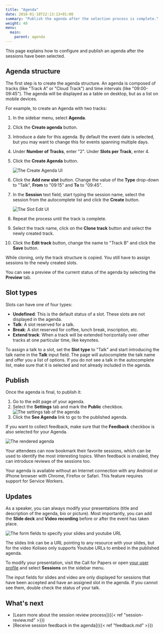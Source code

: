 ```yaml
---
title: "Agenda"
date: 2018-01-18T22:13:13+01:00
summary: "Publish the agenda after the selection process is complete."
weight: 40
menu:
  main:
    parent: agenda
---
```


This page explains how to configure and publish an agenda after the sessions have been selected.

## Agenda structure

The first step is to create the agenda structure. An agenda is composed of tracks (like "Track A" or "Cloud Track") and time intervals (like "09:00-09:45"). The agenda will be displayed as a table on desktop, but as a list on mobile devices.

For example, to create an Agenda with two tracks:

1. In the sidebar menu, select <b>Agenda</b>.
1. Click the <b>Create agenda</b> button.
1. Introduce a date for this agenda. By default the event date is selected, but you may want to change this for events spanning multiple days.
1. Under **Number of Tracks**, enter "2". Under **Slots per Track**, enter 4.
1. Click the **Create Agenda** button.

   ![The Create Agenda UI](/img/screenshots/agenda/create.jpg)

1. Click the **Add new slot** button. Change the value of the **Type** drop-down to "Talk", **From** to "09:15" and **To** to "09:45".
1. In the **Session** text field, start typing the session name, select the session from the autocomplete list and click the **Create** button.

   ![The Slot Edit UI](/img/screenshots/talks/agenda-slot-edit.jpg)

1. Repeat the process until the track is complete.
1. Select the track name, click on the **Clone track** button and select the newly created track.
1. Click the **Edit track** button, change the name to "Track B" and click the **Save** button.

While cloning, only the track structure is copied. You still have to assign sessions to the newly created slots.

You can see a preview of the current status of the agenda by selecting the **Preview** tab.

## Slot types

Slots can have one of four types:

- **Undefined**: This is the default status of a slot. These slots are not displayed in the agenda.
- **Talk**: A slot reserved for a talk.
- **Break**: A slot reserved for coffee, lunch break, inscription, etc.
- **Extend track**: When a track will be extended horizontally over other tracks at one particular time, like keynotes.

To assign a talk to a slot, set the **Slot type** to "Talk" and start introducing the talk name in the **Talk** input field. The page will autocomplete the talk name and offer you a list of options. If you do not see a talk in the autocomplete list, make sure that it is selected and not already included in the agenda.

## Publish

Once the agenda is final, to publish it:

1. Go to the edit page of your agenda.
2. Select the **Settings** tab and mark the **Public** checkbox.
   ![The settings tab of the agenda](/img/screenshots/talks/agenda-settings.jpg)
3. Click the **See Agenda** link to go to the published agenda.

If you want to collect feedback, make sure that the <b>Feedback</b> checkbox is also selected for your Agenda.

<img alt="The rendered agenda" class="illustration" style="max-width: 40rem" src="/img/screenshots/talks/laptop.svg">

Your attendees can now bookmark their favorite sessions, which can be used to identify the most interesting topics. When feedback is enabled, they can introduce reviews of the sessions too.

<aside class="note">
Your agenda is available without an Internet connection with any Android or iPhone browser with Chrome, Firefox or Safari. This feature requires support for Service Workers.
</aside>

## Updates

As a speaker, you can always modify your presentations (title and description of the agenda, bio or picture). Most importantly, you can add the **Slide deck** and **Video recording** before or after the event has taken place.

![The form fields to specify your slides and youtube URL](/img/screenshots/talks/talk-slides.jpg)

The slides link can be a URL pointing to any resource with your slides, but for the video Koliseo only supports Youtube URLs to embed in the published agenda.

To modify your presentation, visit the Call for Papers or open [your user profile](https://www.koliseo.com/me) and select **Sessions** on the sidebar menu.

The input fields for slides and video are only displayed for sessions that have been accepted and have an assigned slot in the agenda. If you cannot see them, double check the status of your talk.

## What's next

- [Learn more about the session review process]({{< ref "session-review.md" >}})
- [Receive session feedback in the agenda]({{< ref "feedback.md" >}})
